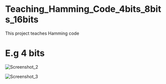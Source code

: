 # Teaching_Hamming_Code_4bits_8bits_16bits
This project teaches Hamming code
# E.g 4 bits
![Screenshot_2](https://user-images.githubusercontent.com/75725469/191242900-98748661-3dea-4dfa-8214-97e333db42ca.png)

![Screenshot_3](https://user-images.githubusercontent.com/75725469/191243286-4f65da67-7527-47c6-81b8-779a42799fde.png)
